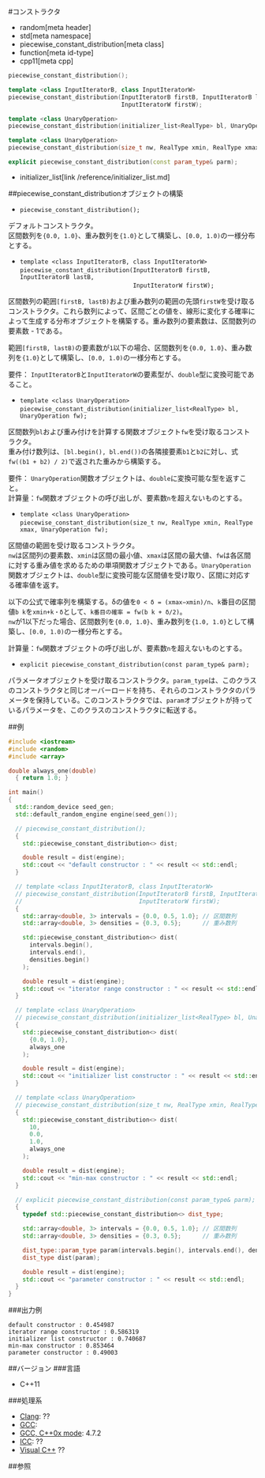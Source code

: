 #コンストラクタ
* random[meta header]
* std[meta namespace]
* piecewise_constant_distribution[meta class]
* function[meta id-type]
* cpp11[meta cpp]

```cpp
piecewise_constant_distribution();

template <class InputIteratorB, class InputIteratorW>
piecewise_constant_distribution(InputIteratorB firstB, InputIteratorB lastB,
                                InputIteratorW firstW);

template <class UnaryOperation>
piecewise_constant_distribution(initializer_list<RealType> bl, UnaryOperation fw);

template <class UnaryOperation>
piecewise_constant_distribution(size_t nw, RealType xmin, RealType xmax, UnaryOperation fw);

explicit piecewise_constant_distribution(const param_type& parm);
```
* initializer_list[link /reference/initializer_list.md]

##piecewise_constant_distributionオブジェクトの構築
- `piecewise_constant_distribution();`

デフォルトコンストラクタ。  
区間数列を`{0.0, 1.0}`、重み数列を`{1.0}`として構築し、`[0.0, 1.0)`の一様分布とする。


- `template <class InputIteratorB, class InputIteratorW>`<br/>`piecewise_constant_distribution(InputIteratorB firstB, InputIteratorB lastB,`<br/>`                                InputIteratorW firstW);`

区間数列の範囲`[firstB, lastB)`および重み数列の範囲の先頭`firstW`を受け取るコンストラクタ。これら数列によって、区間ごとの値を、線形に変化する確率によって生成する分布オブジェクトを構築する。重み数列の要素数は、区間数列の要素数 - 1である。  
  
範囲`[firstB, lastB)`の要素数が`1`以下の場合、区間数列を`{0.0, 1.0}`、重み数列を`{1.0}`として構築し、`[0.0, 1.0)`の一様分布とする。  
  
要件： `InputIteratorB`と`InputIteratorW`の要素型が、`double`型に変換可能であること。 


- `template <class UnaryOperation>`<br/>`piecewise_constant_distribution(initializer_list<RealType> bl, UnaryOperation fw);`

区間数列`bl`および重み付けを計算する関数オブジェクト`fw`を受け取るコンストラクタ。  
重み付け数列は、`[bl.begin(), bl.end())`の各隣接要素`b1`と`b2`に対し、式`fw((b1 + b2) / 2)`で返された重みから構築する。  
  
要件： `UnaryOperation`関数オブジェクトは、`double`に変換可能な型を返すこと。  
計算量：`fw`関数オブジェクトの呼び出しが、要素数`n`を超えないものとする。  


- `template <class UnaryOperation>`<br/>`piecewise_constant_distribution(size_t nw, RealType xmin, RealType xmax, UnaryOperation fw);`

区間値の範囲を受け取るコンストラクタ。  
`nw`は区間列の要素数、`xmin`は区間の最小値、`xmax`は区間の最大値、`fw`は各区間に対する重み値を求めるための単項関数オブジェクトである。`UnaryOperation`関数オブジェクトは、`double`型に変換可能な区間値を受け取り、区間に対応する確率値を返す。  
  
以下の公式で確率列を構築する。δの値を`0 < δ = (xmax−xmin)/n`、`k`番目の区間値`b k`を`xmin+k・δ`として、`k番目の確率 = fw(b k + δ/2)`。  
`nw`が1以下だった場合、区間数列を`{0.0, 1.0}`、重み数列を`{1.0, 1.0}`として構築し、`[0.0, 1.0)`の一様分布とする。  
  
計算量：`fw`関数オブジェクトの呼び出しが、要素数`n`を超えないものとする。  
  
  
- `explicit piecewise_constant_distribution(const param_type& parm);`

パラメータオブジェクトを受け取るコンストラクタ。`param_type`は、このクラスのコンストラクタと同じオーバーロードを持ち、それらのコンストラクタのパラメータを保持している。このコンストラクタでは、`param`オブジェクトが持っているパラメータを、このクラスのコンストラクタに転送する。 


##例
```cpp
#include <iostream>
#include <random>
#include <array>

double always_one(double)
  { return 1.0; }

int main()
{
  std::random_device seed_gen;
  std::default_random_engine engine(seed_gen());

  // piecewise_constant_distribution();
  {
    std::piecewise_constant_distribution<> dist;

    double result = dist(engine);
    std::cout << "default constructor : " << result << std::endl;
  }

  // template <class InputIteratorB, class InputIteratorW>
  // piecewise_constant_distribution(InputIteratorB firstB, InputIteratorB lastB,
  //                                 InputIteratorW firstW);
  {
    std::array<double, 3> intervals = {0.0, 0.5, 1.0}; // 区間数列
    std::array<double, 3> densities = {0.3, 0.5};      // 重み数列

    std::piecewise_constant_distribution<> dist(
      intervals.begin(),
      intervals.end(),
      densities.begin()
    );

    double result = dist(engine);
    std::cout << "iterator range constructor : " << result << std::endl;
  }

  // template <class UnaryOperation>
  // piecewise_constant_distribution(initializer_list<RealType> bl, UnaryOperation fw);
  {
    std::piecewise_constant_distribution<> dist(
      {0.0, 1.0},
      always_one
    );

    double result = dist(engine);
    std::cout << "initializer list constructor : " << result << std::endl;
  }

  // template <class UnaryOperation>
  // piecewise_constant_distribution(size_t nw, RealType xmin, RealType xmax, UnaryOperation fw);
  {
    std::piecewise_constant_distribution<> dist(
      10,
      0.0,
      1.0,
      always_one
    );

    double result = dist(engine);
    std::cout << "min-max constructor : " << result << std::endl;
  }

  // explicit piecewise_constant_distribution(const param_type& parm);
  {
    typedef std::piecewise_constant_distribution<> dist_type;

    std::array<double, 3> intervals = {0.0, 0.5, 1.0}; // 区間数列
    std::array<double, 3> densities = {0.3, 0.5};      // 重み数列

    dist_type::param_type param(intervals.begin(), intervals.end(), densities.begin());
    dist_type dist(param);

    double result = dist(engine);
    std::cout << "parameter constructor : " << result << std::endl;
  }
}
```


###出力例
```
default constructor : 0.454987
iterator range constructor : 0.586319
initializer list constructor : 0.740687
min-max constructor : 0.853464
parameter constructor : 0.49003
```

##バージョン
###言語
- C++11

###処理系
- [Clang](/implementation.md#clang): ??
- [GCC](/implementation.md#gcc): 
- [GCC, C++0x mode](/implementation.md#gcc): 4.7.2
- [ICC](/implementation.md#icc): ??
- [Visual C++](/implementation.md#visual_cpp) ??


##参照


